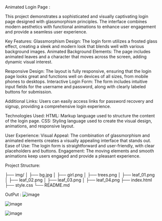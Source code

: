 Animated Login Page :

This project demonstrates a sophisticated and visually captivating login page designed with glassmorphism principles. The interface combines modern aesthetics with functional animations to enhance user engagement and provide a seamless user experience.

Key Features:
Glassmorphism Design: The login form utilizes a frosted glass effect, creating a sleek and modern look that blends well with various background images.
Animated Background Elements: The page includes animated leaves and a character that moves across the screen, adding dynamic visual interest.

Responsive Design: The layout is fully responsive, ensuring that the login page looks great and functions well on devices of all sizes, from mobile phones to desktops.
Interactive Login Form: The form includes intuitive input fields for the username and password, along with clearly labeled buttons for submission.

Additional Links: Users can easily access links for password recovery and signup, providing a comprehensive login experience.

Technologies Used:
HTML: Markup language used to structure the content of the login page.
CSS: Styling language used to create the visual design, animations, and responsive layout.

User Experience:
Visual Appeal: The combination of glassmorphism and animated elements creates a visually appealing interface that stands out.
Ease of Use: The login form is straightforward and user-friendly, with clear placeholders and buttons.
Engagement: The moving elements and smooth animations keep users engaged and provide a pleasant experience.

Project Structure:


├── img/
│   ├── bg.jpg
│   ├── girl.png
│   ├── trees.png
│   ├── leaf_01.png
│   ├── leaf_02.png
│   ├── leaf_03.png
│   ├── leaf_04.png
├── index.html
├── style.css
└── README.md

OutPut :
![image](https://github.com/SNEHANKIT55/Animated-Login-Form/assets/139621657/7f91410e-b750-4219-92e5-14ab8b89e996)

![image](https://github.com/SNEHANKIT55/Animated-Login-Form/assets/139621657/621308cf-4e1e-40af-b98b-afe5d31f4f20)

![image](https://github.com/SNEHANKIT55/Animated-Login-Form/assets/139621657/6cc8e8d8-2ccb-4353-8182-d09fba5fb13b)


